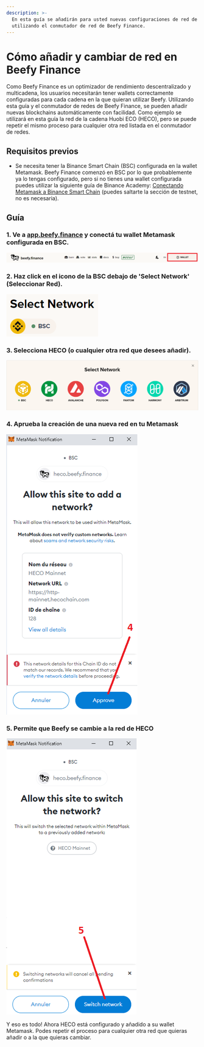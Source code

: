 ```yaml
---
description: >-
  En esta guía se añadirán para usted nuevas configuraciones de red de Metamask
  utilizando el conmutador de red de Beefy Finance.
---
```


# Cómo añadir y cambiar de red en Beefy Finance

Como Beefy Finance es un optimizador de rendimiento descentralizado y multicadena, los usuarios necesitarán tener wallets correctamente configuradas para cada cadena en la que quieran utilizar Beefy. Utilizando esta guía y el conmutador de redes de Beefy Finance, se pueden añadir nuevas blockchains automáticamente con facilidad. Como ejemplo se utilizará en esta guía la red de la cadena Huobi ECO (HECO), pero se puede repetir el mismo proceso para cualquier otra red listada en el conmutador de redes.

## Requisitos previos

* Se necesita tener la Binance Smart Chain (BSC) configurada en la wallet Metamask. Beefy Finance comenzó en BSC por lo que probablemente ya lo tengas configurado, pero si no tienes una wallet configurada puedes utilizar la siguiente guía de Binance Academy: [Conectando Metamask a Binance Smart Chain](https://academy.binance.com/es/articles/connecting-metamask-to-binance-smart-chain) (puedes saltarte la sección de testnet, no es necesaria).

## Guía

### 1. Ve a [app.beefy.finance](https://github.com/beefyfinance/beefy-docs/tree/aab629bafbc230570677e0471b162bbd46e2e0ba/faq/how-to-guides/app.beefy.finance) y conectá tu wallet Metamask configurada en BSC.

![](../../.gitbook/assets/connect-wallet.png)

### 2. Haz click en el icono de la BSC debajo de 'Select Network' (Seleccionar Red).

![](../../.gitbook/assets/select-network.png)

### 3. Selecciona HECO (o cualquier otra red que desees añadir).

![](<../../.gitbook/assets/switch-to-desired-network (1).png>)

### 4. Aprueba la creación de una nueva red en tu Metamask

![](../../.gitbook/assets/allow-add-metamask-network.png)

### 5. Permite que Beefy se cambie a la red de HECO

![](../../.gitbook/assets/allow-switch-metamask-network.png)

Y eso es todo! Ahora HECO está configurado y añadido a su wallet Metamask. Podes repetir el proceso para cualquier otra red que quieras añadir o a la que quieras cambiar.
